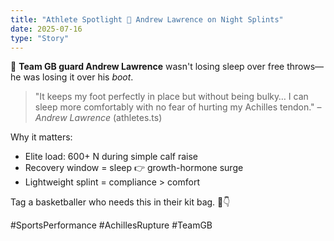 ```yaml
---
title: "Athlete Spotlight 🎯 Andrew Lawrence on Night Splints"
date: 2025-07-16
type: "Story"
---
```


🏀 **Team GB guard Andrew Lawrence** wasn't losing sleep over free throws—he was losing it over his *boot*.

> "It keeps my foot perfectly in place but without being bulky… I can sleep more comfortably with no fear of hurting my Achilles tendon." – *Andrew Lawrence* (athletes.ts)

Why it matters:
- Elite load: 600+ N during simple calf raise
- Recovery window = sleep 👉 growth-hormone surge
- Lightweight splint = compliance > comfort

Tag a basketballer who needs this in their kit bag. 🏀👇

#SportsPerformance #AchillesRupture #TeamGB